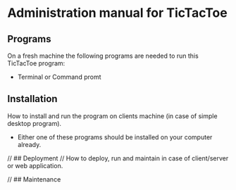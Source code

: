 # Administration manual for TicTacToe

## Programs
On a fresh machine the following programs are needed to run this TicTacToe program:
- Terminal or Command promt


## Installation
How to install and run the program on clients machine (in case of simple desktop program).
 - Either one of these programs should be installed on your computer already.

// ## Deployment
// How to deploy, run and maintain in case of client/server or web application.


// ## Maintenance
